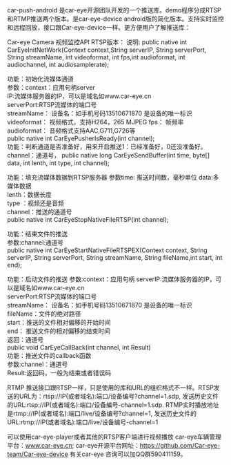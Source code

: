 car-push-android 是car-eye开源团队开发的一个推送库。demo程序分成RTSP和RTMP推送两个版本。是car-eye-device android版的简化版本。支持实时监控和远程回放，接口跟Car-eye-device一样。更方便用户了解推送库：

Car-eye Camera 视频监控API RTSP版本：
说明:
public native int  CarEyeInitNetWork(Context context,String serverIP, String serverPort, String streamName, int videoformat, int fps,int audioformat, int audiochannel, int audiosamplerate);  

功能：初始化流媒体通道    
参数：context：应用句柄server  
IP:流媒体服务器的IP，可以是域名如www.car-eye.cn    
serverPort:RTSP流媒体的端口号  
streamName： 设备名：如手机号码13510671870 是设备的唯一标识   
videoformat： 视频格式，支持H264，265 MJPEG
fps： 帧频率  
audioformat： 音频格式支持AAC,G711,G726等   
public native int 	 CarEyePusherIsReady(int channel);   
功能：判断通道是否准备好，用来开启推送1：已经准备好，0还没准备好。
channel：通道号，
public native long   CarEyeSendBuffer(int time, byte[] data, int lenth, int type, int channel);

功能：填充流媒体数据到RTSP服务器 
参数time: 推送时间数，毫秒单位
data:多媒体数据   
lenth：数据长度    
type ：视频还是音频   
channel：推送的通道号   
public native int    CarEyeStopNativeFileRTSP(int channel);

功能：结束文件的推送   
参数:channel:通道号  
public native int    CarEyeStartNativeFileRTSPEX(Context context, String serverIP, String serverPort, String streamName,  String fileName,int start, int end);

功能：启动文件的推送 
参数:context：应用句柄
serverIP:流媒体服务器的IP，可以是域名如www.car-eye.cn     
serverPort:RTSP流媒体的端口号   
streamName： 设备名：如手机号码13510671870 是设备的唯一标识  
fileName：文件的绝对路径      
start：推送的文件相对偏移的开始时间     
end：  推送文件的相对偏移的结束时间     
返回：通道号   
public void  CarEyeCallBack(int channel, int Result)     
功能：推送文件的callback函数      
参数:channel：通道号     
Result:返回码，一般为结束或者错误码      

RTMP 推送接口跟RTSP一样，只是使用的库和URL的组织格式不一样。RTSP发送的URL为：rtsp://IP(或者域名):端口/设备编号?channel=1.sdp,
发送历史文件的URL:rtsp://IP(或者域名):端口/设备编号-channel=1.sdp. RTMP实时播放地址是rtmp://IP(或者域名):端口/live/设备编号?channel=1,
发送历史文件的URL:rtmp://IP(或者域名):端口/live/设备编号-channel=1


可以使用car-eye-player或者其他的RTSP客户端进行视频播放
car-eye车辆管理平台：www.car-eye.cn; car-eye开源平台网址：https://github.com/Car-eye-team/Car-eye-device 有关car-eye 咨询可以加QQ群590411159。
